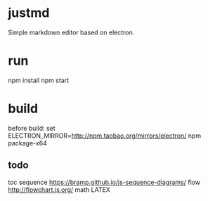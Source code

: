 # justmd
Simple markdown editor based on electron.

# run
npm install
npm start

# build
before build:
set ELECTRON_MIRROR=http://npm.taobao.org/mirrors/electron/
npm package-x64  


## todo
toc
sequence https://bramp.github.io/js-sequence-diagrams/
flow http://flowchart.js.org/
math  LATEX
 
